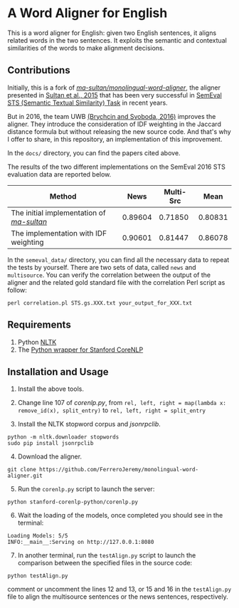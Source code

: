 # A Word Aligner for English

This is a word aligner for English: given two English sentences, it aligns related words in the two sentences. It exploits the semantic and contextual similarities of the words to make alignment decisions.

## Contributions

Initially, this is a fork of <i>[ma-sultan/monolingual-word-aligner](https://github.com/ma-sultan/monolingual-word-aligner)</i>, the aligner presented in [Sultan et al., 2015](https://github.com/FerreroJeremy/monolingual-word-aligner/blob/master/docs/DLS%40CU-%20Sentence%20Similarity%20from%20Word%20Alignment%20and%20Semantic%20Vector%20Composition.pdf) that has been very successful in [SemEval STS (Semantic Textual Similarity) Task](https://github.com/FerreroJeremy/monolingual-word-aligner/blob/master/docs/SemEval-2016%20Task%201-%20Semantic%20Textual%20Similarity%2C%20Monolingual%20and%20Cross-Lingual%20Evaluation.pdf) in recent years.

But in 2016, the team UWB [(Brychcin and Svoboda, 2016)](https://github.com/FerreroJeremy/monolingual-word-aligner/blob/master/docs/UWB%20at%20SemEval-2016%20Task%201-%20Semantic%20Textual%20Similarity%20using%20Lexical%2C%20Syntactic%2C%20and%20Semantic%20Information.pdf) improves the aligner. They introduce the consideration of IDF weighting in the Jaccard distance formula but without releasing the new source code. And that's why I offer to share, in this repository, an implementation of this improvement.

In the `docs/` directory, you can find the papers cited above.

The results of the two different implementations on the SemEval 2016 STS evaluation data are reported below.

Method | News | Multi-Src | Mean
--- | --- | ---| ---
The initial implementation of <i>[ma-sultan](https://github.com/ma-sultan/monolingual-word-aligner)</i> | 0.89604 | 0.71850 | 0.80831
The implementation with IDF weighting | 0.90601 | 0.81447 | 0.86078

In the `semeval_data/` directory, you can find all the necessary data to repeat the tests by yourself. There are two sets of data, called `news` and `multisource`. You can verify the correlation between the output of the aligner and the related gold standard file with the correlation Perl script as follow:

```
perl correlation.pl STS.gs.XXX.txt your_output_for_XXX.txt
```

## Requirements

1) Python [NLTK](http://www.nltk.org/install.html) <br/>
2) The [Python wrapper for Stanford CoreNLP](https://github.com/dasmith/stanford-corenlp-python)  

## Installation and Usage

1) Install the above tools. <br/>
2) Change line 107 of <i>corenlp.py</i>, from `rel, left, right = map(lambda x: remove_id(x), split_entry)` to `rel, left, right = split_entry`

3) Install the NLTK stopword corpus and <i>jsonrpclib</i>. <br/>

```
python -m nltk.downloader stopwords
sudo pip install jsonrpclib
```

4) Download the aligner.

```
git clone https://github.com/FerreroJeremy/monolingual-word-aligner.git
```

5) Run the `corenlp.py` script to launch the server:  
```
python stanford-corenlp-python/corenlp.py
```

6) Wait the loading of the models, once completed you should see in the terminal:

```
Loading Models: 5/5                                                                                                                       
INFO:__main__:Serving on http://127.0.0.1:8080
```

7) In another terminal, run the `testAlign.py` script to launch the comparison between the specified files in the source code:  
```
python testAlign.py
```
comment or uncomment the lines 12 and 13, or 15 and 16 in the `testAlign.py` file to align the multisource sentences or the news sentences, respectively.
